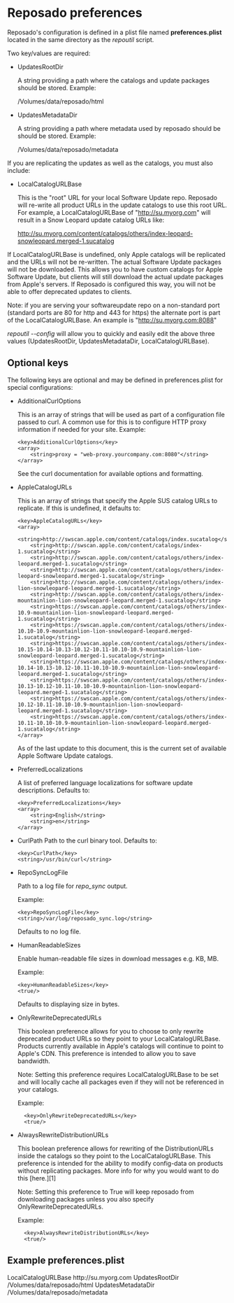 # Reposado preferences

Reposado's configuration is defined in a plist file named **preferences.plist** located in the same directory as the *repoutil* script.

Two key/values are required:

- UpdatesRootDir

  A string providing a path where the catalogs and update packages should be stored. Example:

    /Volumes/data/reposado/html

- UpdatesMetadataDir

  A string providing a path where metadata used by reposado should be should be stored. Example:

    /Volumes/data/reposado/metadata

If you are replicating the updates as well as the catalogs, you must also include:

- LocalCatalogURLBase

    This is the "root" URL for your local Software Update repo. Reposado will re-write all product URLs in the update catalogs to use this root URL. For example, a LocalCatalogURLBase of "http://su.myorg.com" will result in a Snow Leopard update catalog URLs like:

    http://su.myorg.com/content/catalogs/others/index-leopard-snowleopard.merged-1.sucatalog

If LocalCatalogURLBase is undefined, only Apple catalogs will be replicated and the URLs will not be re-written.  The actual Software Update packages will not be downloaded. This allows you to have custom catalogs for Apple Software Update, but clients will still download the actual update packages from Apple's servers. If Reposado is configured this way, you will not be able to offer deprecated updates to clients.

Note: if you are serving your softwareupdate repo on a non-standard port (standard ports are 80 for http and 443 for https) the alternate port is part of the LocalCatalogURLBase. An example is "http://su.myorg.com:8088"

*repoutil --config* will allow you to quickly and easily edit the above three values (UpdatesRootDir, UpdatesMetadataDir, LocalCatalogURLBase).


## Optional keys


The following keys are optional and may be defined in preferences.plist for special configurations:

- AdditionalCurlOptions

    This is an array of strings that will be used as part of a configuration file passed to curl. A common use for this is to configure HTTP proxy information if needed for your site. Example:

      <key>AdditionalCurlOptions</key>
      <array>
          <string>proxy = "web-proxy.yourcompany.com:8080"</string>
      </array>

  See the curl documentation for available options and formatting.

- AppleCatalogURLs

  This is an array of strings that specify the Apple SUS catalog URLs to replicate. If this is undefined, it defaults to:

      <key>AppleCatalogURLs</key>
      <array>
          <string>http://swscan.apple.com/content/catalogs/index.sucatalog</string>
          <string>http://swscan.apple.com/content/catalogs/index-1.sucatalog</string>
          <string>http://swscan.apple.com/content/catalogs/others/index-leopard.merged-1.sucatalog</string>
          <string>http://swscan.apple.com/content/catalogs/others/index-leopard-snowleopard.merged-1.sucatalog</string>
          <string>http://swscan.apple.com/content/catalogs/others/index-lion-snowleopard-leopard.merged-1.sucatalog</string>
          <string>http://swscan.apple.com/content/catalogs/others/index-mountainlion-lion-snowleopard-leopard.merged-1.sucatalog</string>
          <string>https://swscan.apple.com/content/catalogs/others/index-10.9-mountainlion-lion-snowleopard-leopard.merged-1.sucatalog</string>
          <string>https://swscan.apple.com/content/catalogs/others/index-10.10-10.9-mountainlion-lion-snowleopard-leopard.merged-1.sucatalog</string>
          <string>https://swscan.apple.com/content/catalogs/others/index-10.15-10.14-10.13-10.12-10.11-10.10-10.9-mountainlion-lion-snowleopard-leopard.merged-1.sucatalog</string>
          <string>https://swscan.apple.com/content/catalogs/others/index-10.14-10.13-10.12-10.11-10.10-10.9-mountainlion-lion-snowleopard-leopard.merged-1.sucatalog</string>          
          <string>https://swscan.apple.com/content/catalogs/others/index-10.13-10.12-10.11-10.10-10.9-mountainlion-lion-snowleopard-leopard.merged-1.sucatalog</string>
          <string>https://swscan.apple.com/content/catalogs/others/index-10.12-10.11-10.10-10.9-mountainlion-lion-snowleopard-leopard.merged-1.sucatalog</string>          
          <string>https://swscan.apple.com/content/catalogs/others/index-10.11-10.10-10.9-mountainlion-lion-snowleopard-leopard.merged-1.sucatalog</string>
      </array>

  As of the last update to this document, this is the current set of available Apple Software Update catalogs.

- PreferredLocalizations

  A list of preferred language localizations for software update descriptions. Defaults to:

      <key>PreferredLocalizations</key>
      <array>
          <string>English</string>
          <string>en</string>
      </array>

- CurlPath
    Path to the curl binary tool. Defaults to:

      <key>CurlPath</key>
      <string>/usr/bin/curl</string>


- RepoSyncLogFile

  Path to a log file for *repo_sync* output.

  Example:

      <key>RepoSyncLogFile</key>
      <string>/var/log/reposado_sync.log</string>

  Defaults to no log file.

- HumanReadableSizes

  Enable human-readable file sizes in download messages e.g. KB, MB.

  Example:

      <key>HumanReadableSizes</key>
      <true/>

  Defaults to displaying size in bytes.

- OnlyRewriteDeprecatedURLs

	This boolean preference allows for you to choose to only rewrite deprecated product URLs so they point to your LocalCatalogURLBase. Products currently available in Apple's catalogs will continue to point to Apple's CDN. This preference is intended to allow you to save bandwidth.

  Note: Setting this preference requires LocalCatalogURLBase to be set and will locally cache all packages even if they will not be referenced in your catalogs.

	Example:

	    <key>OnlyRewriteDeprecatedURLs</key>
	    <true/>

- AlwaysRewriteDistributionURLs

	This boolean preference allows for rewriting of the DistributionURLs inside the catalogs so they point to the LocalCatalogURLBase. This preference is intended for the ability to modify config-data on products without replicating packages. More info for why you would want to do this [here.][1]

	Note: Setting this preference to True will keep reposado from downloading packages unless you also specify OnlyRewriteDeprecatedURLs.

	Example:

	    <key>AlwaysRewriteDistributionURLs</key>
	    <true/>


## Example preferences.plist

  <?xml version="1.0" encoding="UTF-8"?>
  <!DOCTYPE plist PUBLIC "-//Apple Computer//DTD PLIST 1.0//EN" "http://www.apple.com/DTDs/PropertyList-1.0.dtd">
  <plist version="1.0">
  <dict>
      <key>LocalCatalogURLBase</key>
      <string>http://su.myorg.com</string>
      <key>UpdatesRootDir</key>
      <string>/Volumes/data/reposado/html</string>
      <key>UpdatesMetadataDir</key>
      <string>/Volumes/data/reposado/metadata</string>
  </dict>
  </plist>

